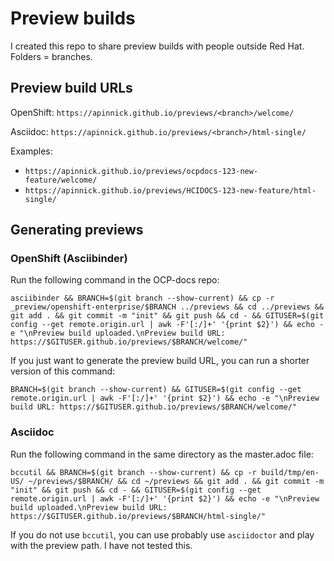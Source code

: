 # Preview builds

I created this repo to share preview builds with people outside Red Hat. Folders = branches.

## Preview build URLs

OpenShift: `https://apinnick.github.io/previews/<branch>/welcome/`

Asciidoc: `https://apinnick.github.io/previews/<branch>/html-single/`

Examples:

- `https://apinnick.github.io/previews/ocpdocs-123-new-feature/welcome/`
- `https://apinnick.github.io/previews/HCIDOCS-123-new-feature/html-single/`

## Generating previews

### OpenShift (Asciibinder)

Run the following command in the OCP-docs repo:

~~~
asciibinder && BRANCH=$(git branch --show-current) && cp -r _preview/openshift-enterprise/$BRANCH ../previews && cd ../previews && git add . && git commit -m "init" && git push && cd - && GITUSER=$(git config --get remote.origin.url | awk -F'[:/]+' '{print $2}') && echo -e "\nPreview build uploaded.\nPreview build URL: https://$GITUSER.github.io/previews/$BRANCH/welcome/"
~~~

If you just want to generate the preview build URL, you can run a shorter version of this command:

~~~
BRANCH=$(git branch --show-current) && GITUSER=$(git config --get remote.origin.url | awk -F'[:/]+' '{print $2}') && echo -e "\nPreview build URL: https://$GITUSER.github.io/previews/$BRANCH/welcome/"
~~~

### Asciidoc

Run the following command in the same directory as the master.adoc file:

~~~
bccutil && BRANCH=$(git branch --show-current) && cp -r build/tmp/en-US/ ~/previews/$BRANCH/ && cd ~/previews && git add . && git commit -m "init" && git push && cd - && GITUSER=$(git config --get remote.origin.url | awk -F'[:/]+' '{print $2}') && echo -e "\nPreview build uploaded.\nPreview build URL: https://$GITUSER.github.io/previews/$BRANCH/html-single/"
~~~

If you do not use `bccutil`, you can use probably use `asciidoctor` and play with the preview path. I have not tested this.